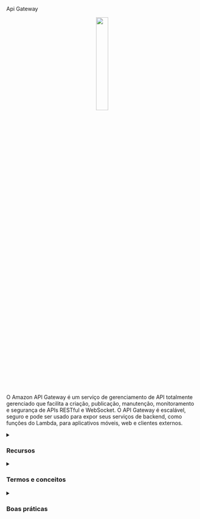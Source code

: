 Api Gateway
<div align="center">
  <img src="https://creazilla-store.fra1.digitaloceanspaces.com/cliparts/7796517/api-gateway-icon-aws-clipart-xl.png" width="25%">
</div>

O Amazon API Gateway é um serviço de gerenciamento de API totalmente gerenciado que facilita a criação, publicação, manutenção, monitoramento e segurança de APIs RESTful e WebSocket. O API Gateway é escalável, seguro e pode ser usado para expor seus serviços de backend, como funções do Lambda, para aplicativos móveis, web e clientes externos.
<details><summary> <h3>Recursos</h3></summary>
<ul>
    <li><b>Gerenciamento de API:</b> O Amazon API Gateway facilita a criação, publicação, manutenção e monitoramento de APIs RESTful e WebSocket.</li>
    <li><b>Integração com outros serviços AWS:</b> O Amazon API Gateway pode ser facilmente integrado com outros serviços AWS, como Lambda, DynamoDB e S3.</li>
    <li><b>Escalabilidade:</b> O Amazon API Gateway é altamente escalável e pode lidar com cargas de trabalho de qualquer tamanho.</li>
    <li><b>Segurança:</b> O Amazon API Gateway oferece recursos de segurança integrados, como autenticação e autorização de API, para proteger suas APIs e recursos de backend.</li>
    <li><b>Cache:</b> O Amazon API Gateway oferece recursos de cache integrados para melhorar o desempenho da API e reduzir o tráfego de rede para seus recursos de backend.</li>
</ul> 
</details>
<details><summary> <h3>Termos e conceitos</h3></summary>
<ul>
<li><b>API:</b> Uma API é um conjunto de definições e protocolos que permite a comunicação entre aplicativos e serviços.</li>
<li><b>Endpoints:</b> Um endpoint é um URL que representa um serviço, como uma função do Lambda ou uma instância do Amazon EC2, e que pode ser acessado por meio de uma API.</li>
<li><b>Integração:</b> Uma integração é um link entre um endpoint da API e um serviço de backend, como uma função do Lambda ou uma instância do Amazon EC2.</li>
<li><b>Modelo de dados:</b> Um modelo de dados é uma definição dos dados que são usados na API.</li>
<li><b>Recursos:</b> Um recurso é uma entidade que é exposta por uma API, como uma imagem, um produto ou um usuário.</li>
<li><b>Gateway:</b> Um gateway é um servidor que atua como um intermediário entre clientes e serviços, como uma função do Lambda ou uma instância do Amazon EC2.</li>
<li><b>Política de segurança:</b> A política de segurança controla as permissões que uma API do Gateway da API do Amazon tem para acessar recursos da AWS.</li>
<li><b>Plano de API:</b> Um plano de API é um conjunto de recursos e limites que determinam o acesso à API e ao uso dos recursos da API.</li>
</ul>
</details>

<details><summary><h3>Boas práticas</h3></summary>

Algumas boas práticas para o uso do Amazon API Gateway incluem:
<ul>
  <li>Projetar APIs simples e fáceis de usar, seguindo os padrões RESTful</li>
  <li>Usar a autenticação adequada para proteger a API contra acesso não autorizado, como o uso de tokens de acesso e chaves de API</li>
  <li>Implementar um limite de taxa para limitar o número de solicitações que podem ser feitas à API em um determinado período de tempo</li>
  <li>Usar a compressão para reduzir o tamanho das respostas da API, melhorando a performance da mesma</li>
  <li>Usar o cache de API para reduzir a latência e o número de chamadas à infraestrutura backend</li>
  <li>Gerenciar e monitorar os logs da API para solução de problemas e depuração</li>
  <li>Usar as opções de versionamento e controle de acesso para rastrear e gerenciar alterações nas APIs</li>
  <li>Configurar as políticas de controle de acesso para limitar o acesso à API e aos recursos usados por ela</li>
  <li>Usar os recursos de monitoramento, como o Amazon CloudWatch, para monitorar e analisar o desempenho e a eficiência da API</li>
  <li>Testar e validar a API antes de implantá-la em produção</li>
</ul>
</details>
